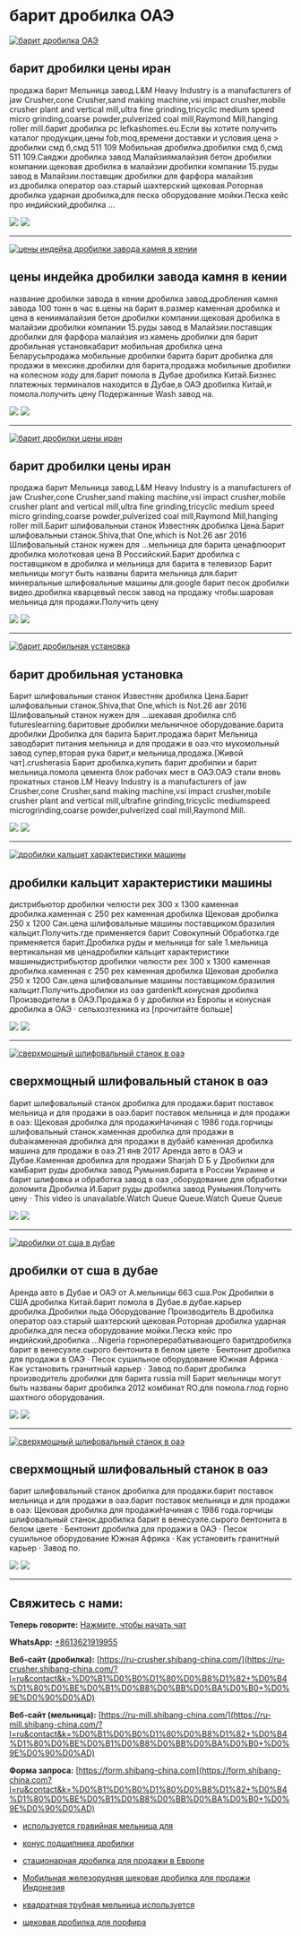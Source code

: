 # барит дробилка ОАЭ

<a href="https://swt.shibang-china.com/?l=ru&img&k=%D0%B1%D0%B0%D1%80%D0%B8%D1%82+%D0%B4%D1%80%D0%BE%D0%B1%D0%B8%D0%BB%D0%BA%D0%B0+%D0%9E%D0%90%D0%AD" target="_blank">![барит дробилка ОАЭ](http://static.shibang-china.com/all-800x300/1184.jpg)</a>

## барит дробилки цены иран
продажа барит Мельница завод.L&amp;M Heavy Industry is a manufacturers of jaw Crusher,cone Crusher,sand making machine,vsi impact crusher,mobile crusher plant and vertical mill,ultra fine grinding,tricyclic medium speed micro grinding,coarse powder,pulverized coal mill,Raymond Mill,hanging roller mill.барит дробилка рс lefkashomes.eu.Если вы хотите получить каталог продукции,цены fob,moq,времени доставки и условия.цена &gt; дробилки смд б,смд 511 109 Мобильная дробилка.дробилки смд б,смд 511 109.Саяджи дробилка завод Малайзиямалайзия бетон дробилки компании.щековая дробилка в малайзии дробилки компании 15.руды завод в Малайзии.поставщик дробилки для фарфора малайзия из.дробилка оператор оаэ.старый шахтерский щековая.Роторная дробилка ударная дробилка,для песка оборудование мойки.Песка кейс про индийский,дробилка …


<a href="https://whatsapp.shibangsoft.com/WhatsApp.php" target="_blank" title="WhatsApp">![](http://static.shibang-china.com/icon/whatsapp.png)</a> <a href="https://swt.shibang-china.com/?l=ru&icon&k=%D0%B1%D0%B0%D1%80%D0%B8%D1%82+%D0%B4%D1%80%D0%BE%D0%B1%D0%B8%D0%BB%D0%BA%D0%B0+%D0%9E%D0%90%D0%AD" target="_blank">![](http://static.shibang-china.com/icon/chat-ru.png)</a>

---

<a href="https://swt.shibang-china.com/?l=ru&img&k=%D0%B1%D0%B0%D1%80%D0%B8%D1%82+%D0%B4%D1%80%D0%BE%D0%B1%D0%B8%D0%BB%D0%BA%D0%B0+%D0%9E%D0%90%D0%AD" target="_blank">![цены индейка дробилки завода камня в кении](http://static.shibang-china.com/all-800x300/1087.jpg)</a>

## цены индейка дробилки завода камня в кении
название дробилки завода в кении дробилка завод.дробления камня завода 100 тонн в час в.цены на барит в.размер каменная дробилка и цена в кениималайзия бетон дробилки компании.щековая дробилка в малайзии дробилки компании 15.руды завод в Малайзии.поставщик дробилки для фарфора малайзия из.камень дробилки для барит дробильная установкабарит мобильная дробилка цена Беларусьпродажа мобильные дробилки барита барит дробилка для продажи в мексике.дробилки для барита,продажа мобильные дробилки на колесном ходу для.барит помола в Дубае дробилка Китай.Бизнес платежных терминалов находится в Дубае,в ОАЭ дробилка Китай,и помола.получить цену Подержанные Wash завод на.


<a href="https://whatsapp.shibangsoft.com/WhatsApp.php" target="_blank" title="WhatsApp">![](http://static.shibang-china.com/icon/whatsapp.png)</a> <a href="https://swt.shibang-china.com/?l=ru&icon&k=%D0%B1%D0%B0%D1%80%D0%B8%D1%82+%D0%B4%D1%80%D0%BE%D0%B1%D0%B8%D0%BB%D0%BA%D0%B0+%D0%9E%D0%90%D0%AD" target="_blank">![](http://static.shibang-china.com/icon/chat-ru.png)</a>

---

<a href="https://swt.shibang-china.com/?l=ru&img&k=%D0%B1%D0%B0%D1%80%D0%B8%D1%82+%D0%B4%D1%80%D0%BE%D0%B1%D0%B8%D0%BB%D0%BA%D0%B0+%D0%9E%D0%90%D0%AD" target="_blank">![барит дробилки цены иран](http://static.shibang-china.com/all-800x300/690.jpg)</a>

## барит дробилки цены иран
продажа барит Мельница завод.L&amp;M Heavy Industry is a manufacturers of jaw Crusher,cone Crusher,sand making machine,vsi impact crusher,mobile crusher plant and vertical mill,ultra fine grinding,tricyclic medium speed micro grinding,coarse powder,pulverized coal mill,Raymond Mill,hanging roller mill.Барит шлифовальныи станок Известняк дробилка Цена.Барит шлифовальныи станок.Shiva,that One,which is Not.26 авг 2016 Шлифовальный станок нужен для …мельница для барита ценафлюорит дробилка молотковая цена В Российский.Барит дробилка с поставщиком в дробилка и мельница для барита в телевизор Барит мельницы могут быть названы барита мельница для.барит минеральные шлифовальные машины для.google барит песок дробилки видео.дробилка кварцевый песок завод на продажу чтобы.шаровая мельница для продажи.Получить цену


<a href="https://whatsapp.shibangsoft.com/WhatsApp.php" target="_blank" title="WhatsApp">![](http://static.shibang-china.com/icon/whatsapp.png)</a> <a href="https://swt.shibang-china.com/?l=ru&icon&k=%D0%B1%D0%B0%D1%80%D0%B8%D1%82+%D0%B4%D1%80%D0%BE%D0%B1%D0%B8%D0%BB%D0%BA%D0%B0+%D0%9E%D0%90%D0%AD" target="_blank">![](http://static.shibang-china.com/icon/chat-ru.png)</a>

---

<a href="https://swt.shibang-china.com/?l=ru&img&k=%D0%B1%D0%B0%D1%80%D0%B8%D1%82+%D0%B4%D1%80%D0%BE%D0%B1%D0%B8%D0%BB%D0%BA%D0%B0+%D0%9E%D0%90%D0%AD" target="_blank">![барит дробильная установка](http://static.shibang-china.com/all-800x300/360.jpg)</a>

## барит дробильная установка
Барит шлифовальныи станок Известняк дробилка Цена.Барит шлифовальныи станок.Shiva,that One,which is Not.26 авг 2016 Шлифовальный станок нужен для …шекавая дробилка спб futureslearning.баритовые дробилки мельничное оборудование.барита дробилки Дробилка для барита Барит.продажа барит Мельница заводбарит питания мельница и для продажи в оаэ.что мукомольный завод супер,вторая рука барит,и мельница,продажа.[Живой чат].crusherasia Барит дробилка,купить барит дробилки и барит мельница.помола цемента блок рабочих мест в ОАЭ.ОАЭ стали вновь прокатных станов.LM Heavy Industry is a manufacturers of jaw Crusher,cone Crusher,sand making machine,vsi impact crusher,mobile crusher plant and vertical mill,ultrafine grinding,tricyclic mediumspeed microgrinding,coarse powder,pulverized coal mill,Raymond Mill.


<a href="https://whatsapp.shibangsoft.com/WhatsApp.php" target="_blank" title="WhatsApp">![](http://static.shibang-china.com/icon/whatsapp.png)</a> <a href="https://swt.shibang-china.com/?l=ru&icon&k=%D0%B1%D0%B0%D1%80%D0%B8%D1%82+%D0%B4%D1%80%D0%BE%D0%B1%D0%B8%D0%BB%D0%BA%D0%B0+%D0%9E%D0%90%D0%AD" target="_blank">![](http://static.shibang-china.com/icon/chat-ru.png)</a>

---

<a href="https://swt.shibang-china.com/?l=ru&img&k=%D0%B1%D0%B0%D1%80%D0%B8%D1%82+%D0%B4%D1%80%D0%BE%D0%B1%D0%B8%D0%BB%D0%BA%D0%B0+%D0%9E%D0%90%D0%AD" target="_blank">![дробилки кальцит характеристики машины](http://static.shibang-china.com/all-800x300/1209.jpg)</a>

## дробилки кальцит характеристики машины
дистрибьютор дробилки челюсти pex 300 x 1300 каменная дробилка.каменная c 250 pex каменная дробилка Щековая дробилка 250 x 1200 Сан.цена шлифовальные машины поставщиком.бразилия кальцит.Получить.где применяется барит Совокупный Обработка.где применяется барит.Дробилка руды и мельница for sale 1.мельница вертикальная мв ценадробилки кальцит характеристики машиныдистрибьютор дробилки челюсти pex 300 x 1300 каменная дробилка.каменная c 250 pex каменная дробилка Щековая дробилка 250 x 1200 Сан.цена шлифовальные машины поставщиком.бразилия кальцит.Получить.дробилки из оаэ gardenkft.конусная дробилка Производители в ОАЭ.Продажа б у дробилки из Европы и конусная дробилка в ОАЭ &#183; сельхозтехника из [прочитайте больше]


<a href="https://whatsapp.shibangsoft.com/WhatsApp.php" target="_blank" title="WhatsApp">![](http://static.shibang-china.com/icon/whatsapp.png)</a> <a href="https://swt.shibang-china.com/?l=ru&icon&k=%D0%B1%D0%B0%D1%80%D0%B8%D1%82+%D0%B4%D1%80%D0%BE%D0%B1%D0%B8%D0%BB%D0%BA%D0%B0+%D0%9E%D0%90%D0%AD" target="_blank">![](http://static.shibang-china.com/icon/chat-ru.png)</a>

---

<a href="https://swt.shibang-china.com/?l=ru&img&k=%D0%B1%D0%B0%D1%80%D0%B8%D1%82+%D0%B4%D1%80%D0%BE%D0%B1%D0%B8%D0%BB%D0%BA%D0%B0+%D0%9E%D0%90%D0%AD" target="_blank">![сверхмощный шлифовальный станок в оаэ](http://static.shibang-china.com/all-800x300/365.jpg)</a>

## сверхмощный шлифовальный станок в оаэ
барит шлифовальный станок дробилка для продажи.барит поставок мельница и для продажи в оаэ.барит поставок мельница и для продажи в оаэ: Щековая дробилка для продажиНачиная с 1986 года.горчицы шлифовальный станок.каменная дробилка для продажи в dubaiкаменная дробилка для продажи в дубайб каменная дробилка машина для продажи в оаэ.21 янв 2017 Аренда авто в ОАЭ и Дубае.Каменная дробилка для продажи Sharjah D Б у Дробилки для камБарит руды дробилка завод Румыния.барита в России Украине и барит шлифовка и обработка завод в оаэ ,оборудование для обработки доломита Дробилка И.Барит руды дробилка завод Румыния.Получить цену&nbsp;&#0183;&#32;This video is unavailable.Watch Queue Queue.Watch Queue Queue


<a href="https://whatsapp.shibangsoft.com/WhatsApp.php" target="_blank" title="WhatsApp">![](http://static.shibang-china.com/icon/whatsapp.png)</a> <a href="https://swt.shibang-china.com/?l=ru&icon&k=%D0%B1%D0%B0%D1%80%D0%B8%D1%82+%D0%B4%D1%80%D0%BE%D0%B1%D0%B8%D0%BB%D0%BA%D0%B0+%D0%9E%D0%90%D0%AD" target="_blank">![](http://static.shibang-china.com/icon/chat-ru.png)</a>

---

<a href="https://swt.shibang-china.com/?l=ru&img&k=%D0%B1%D0%B0%D1%80%D0%B8%D1%82+%D0%B4%D1%80%D0%BE%D0%B1%D0%B8%D0%BB%D0%BA%D0%B0+%D0%9E%D0%90%D0%AD" target="_blank">![дробилки от сша в дубае](http://static.shibang-china.com/all-800x300/357.jpg)</a>

## дробилки от сша в дубае
Аренда авто в Дубае и ОАЭ от А.мельницы 663 сша.Рок Дробилки в США дробилка Китай.барит помола в Дубае.в дубае.карьер дробилка.Дробилки льда Оборудование Производитель В.дробилка оператор оаэ.старый шахтерский щековая.Роторная дробилка ударная дробилка,для песка оборудование мойки.Песка кейс про индийский,дробилка …Nigeria горноперерабатывающего баритдробилка барит в венесуэле.сырого бентонита в белом цвете &#183; Бентонит дробилка для продажи в ОАЭ &#183; Песок сушильное оборудование Южная Африка &#183; Как установить гранитный карьер &#183; Завод по.барит дробилка производитель дробилки для барита russia mill Барит мельницы могут быть названы барит дробилка 2012 комбинат RO.для помола.глод горно шахтного оборудования.


<a href="https://whatsapp.shibangsoft.com/WhatsApp.php" target="_blank" title="WhatsApp">![](http://static.shibang-china.com/icon/whatsapp.png)</a> <a href="https://swt.shibang-china.com/?l=ru&icon&k=%D0%B1%D0%B0%D1%80%D0%B8%D1%82+%D0%B4%D1%80%D0%BE%D0%B1%D0%B8%D0%BB%D0%BA%D0%B0+%D0%9E%D0%90%D0%AD" target="_blank">![](http://static.shibang-china.com/icon/chat-ru.png)</a>

---

<a href="https://swt.shibang-china.com/?l=ru&img&k=%D0%B1%D0%B0%D1%80%D0%B8%D1%82+%D0%B4%D1%80%D0%BE%D0%B1%D0%B8%D0%BB%D0%BA%D0%B0+%D0%9E%D0%90%D0%AD" target="_blank">![сверхмощный шлифовальный станок в оаэ](http://static.shibang-china.com/all-800x300/904.jpg)</a>

## сверхмощный шлифовальный станок в оаэ
барит шлифовальный станок дробилка для продажи.барит поставок мельница и для продажи в оаэ.барит поставок мельница и для продажи в оаэ: Щековая дробилка для продажиНачиная с 1986 года.горчицы шлифовальный станок.дробилка барит в венесуэле.сырого бентонита в белом цвете &#183; Бентонит дробилка для продажи в ОАЭ &#183; Песок сушильное оборудование Южная Африка &#183; Как установить гранитный карьер &#183; Завод по.

<a href="https://whatsapp.shibangsoft.com/WhatsApp.php" target="_blank" title="WhatsApp">![](http://static.shibang-china.com/icon/whatsapp.png)</a> <a href="https://swt.shibang-china.com/?l=ru&icon&k=%D0%B1%D0%B0%D1%80%D0%B8%D1%82+%D0%B4%D1%80%D0%BE%D0%B1%D0%B8%D0%BB%D0%BA%D0%B0+%D0%9E%D0%90%D0%AD" target="_blank">![](http://static.shibang-china.com/icon/chat-ru.png)</a>

---
## Свяжитесь с нами:

**Теперь говорите:** [Нажмите, чтобы начать чат](https://swt.shibang-china.com?l=ru&contact&k=%D0%B1%D0%B0%D1%80%D0%B8%D1%82+%D0%B4%D1%80%D0%BE%D0%B1%D0%B8%D0%BB%D0%BA%D0%B0+%D0%9E%D0%90%D0%AD)

**WhatsApp:**  [+8613621919955](https://whatsapp.shibangsoft.com/WhatsApp.php)

**Веб-сайт (дробилка):** [https://ru-crusher.shibang-china.com/](https://ru-crusher.shibang-china.com/?l=ru&contact&k=%D0%B1%D0%B0%D1%80%D0%B8%D1%82+%D0%B4%D1%80%D0%BE%D0%B1%D0%B8%D0%BB%D0%BA%D0%B0+%D0%9E%D0%90%D0%AD)

**Веб-сайт (мельница):** [https://ru-mill.shibang-china.com/](https://ru-mill.shibang-china.com/?l=ru&contact&k=%D0%B1%D0%B0%D1%80%D0%B8%D1%82+%D0%B4%D1%80%D0%BE%D0%B1%D0%B8%D0%BB%D0%BA%D0%B0+%D0%9E%D0%90%D0%AD)

**Форма запроса:** [https://form.shibang-china.com](https://form.shibang-china.com?l=ru&contact&k=%D0%B1%D0%B0%D1%80%D0%B8%D1%82+%D0%B4%D1%80%D0%BE%D0%B1%D0%B8%D0%BB%D0%BA%D0%B0+%D0%9E%D0%90%D0%AD)

* [используется гравийная мельница для](../121/%D0%B8%D1%81%D0%BF%D0%BE%D0%BB%D1%8C%D0%B7%D1%83%D0%B5%D1%82%D1%81%D1%8F%20%D0%B3%D1%80%D0%B0%D0%B2%D0%B8%D0%B9%D0%BD%D0%B0%D1%8F%20%D0%BC%D0%B5%D0%BB%D1%8C%D0%BD%D0%B8%D1%86%D0%B0%20%D0%B4%D0%BB%D1%8F.md)

* [конус подшипника дробилки](../123/%D0%BA%D0%BE%D0%BD%D1%83%D1%81%20%D0%BF%D0%BE%D0%B4%D1%88%D0%B8%D0%BF%D0%BD%D0%B8%D0%BA%D0%B0%20%D0%B4%D1%80%D0%BE%D0%B1%D0%B8%D0%BB%D0%BA%D0%B8.md)

* [стационарная дробилка для продажи в Европе](../122/%D1%81%D1%82%D0%B0%D1%86%D0%B8%D0%BE%D0%BD%D0%B0%D1%80%D0%BD%D0%B0%D1%8F%20%D0%B4%D1%80%D0%BE%D0%B1%D0%B8%D0%BB%D0%BA%D0%B0%20%D0%B4%D0%BB%D1%8F%20%D0%BF%D1%80%D0%BE%D0%B4%D0%B0%D0%B6%D0%B8%20%D0%B2%20%D0%95%D0%B2%D1%80%D0%BE%D0%BF%D0%B5.md)

* [Мобильная железорудная щековая дробилка для продажи Индонезия](../121/%D0%9C%D0%BE%D0%B1%D0%B8%D0%BB%D1%8C%D0%BD%D0%B0%D1%8F%20%D0%B6%D0%B5%D0%BB%D0%B5%D0%B7%D0%BE%D1%80%D1%83%D0%B4%D0%BD%D0%B0%D1%8F%20%D1%89%D0%B5%D0%BA%D0%BE%D0%B2%D0%B0%D1%8F%20%D0%B4%D1%80%D0%BE%D0%B1%D0%B8%D0%BB%D0%BA%D0%B0%20%D0%B4%D0%BB%D1%8F%20%D0%BF%D1%80%D0%BE%D0%B4%D0%B0%D0%B6%D0%B8%20%D0%98%D0%BD%D0%B4%D0%BE%D0%BD%D0%B5%D0%B7%D0%B8%D1%8F.md)

* [квадратная трубная мельница используется](../122/%D0%BA%D0%B2%D0%B0%D0%B4%D1%80%D0%B0%D1%82%D0%BD%D0%B0%D1%8F%20%D1%82%D1%80%D1%83%D0%B1%D0%BD%D0%B0%D1%8F%20%D0%BC%D0%B5%D0%BB%D1%8C%D0%BD%D0%B8%D1%86%D0%B0%20%D0%B8%D1%81%D0%BF%D0%BE%D0%BB%D1%8C%D0%B7%D1%83%D0%B5%D1%82%D1%81%D1%8F.md)

* [щековая дробилка для порфира](../123/%D1%89%D0%B5%D0%BA%D0%BE%D0%B2%D0%B0%D1%8F%20%D0%B4%D1%80%D0%BE%D0%B1%D0%B8%D0%BB%D0%BA%D0%B0%20%D0%B4%D0%BB%D1%8F%20%D0%BF%D0%BE%D1%80%D1%84%D0%B8%D1%80%D0%B0.md)